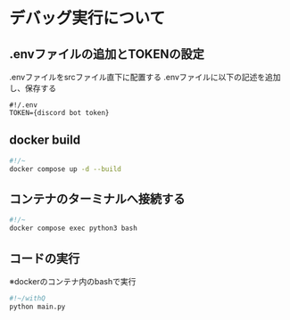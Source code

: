 # デバッグ実行について

## .envファイルの追加とTOKENの設定

.envファイルをsrcファイル直下に配置する
.envファイルに以下の記述を追加し、保存する

```text
#!/.env
TOKEN={discord bot token}
```

## docker build

```bash
#!/~
docker compose up -d --build
```

## コンテナのターミナルへ接続する

```bash
#!/~
docker compose exec python3 bash
```

## コードの実行

※dockerのコンテナ内のbashで実行

```bash
#!~/withQ
python main.py
```
